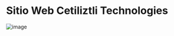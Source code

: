 <h1>Sitio Web Cetiliztli Technologies</h1>

![image](https://user-images.githubusercontent.com/60962053/115986297-24145100-a575-11eb-8fd5-c01cabe1b513.png)
